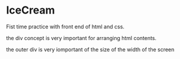 # IceCream
Fist time practice with front end of html and css.

the div concept is very important for arranging html contents.

the outer div is very iomportant of the size of the width of the screen
